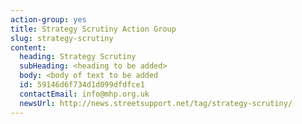 ```yaml
---
action-group: yes
title: Strategy Scrutiny Action Group
slug: strategy-scrutiny
content:
  heading: Strategy Scrutiny
  subHeading: <heading to be added>
  body: <body of text to be added
  id: 59146d6f734d1d099dfdfce1
  contactEmail: info@mhp.org.uk
  newsUrl: http://news.streetsupport.net/tag/strategy-scrutiny/
---
```

